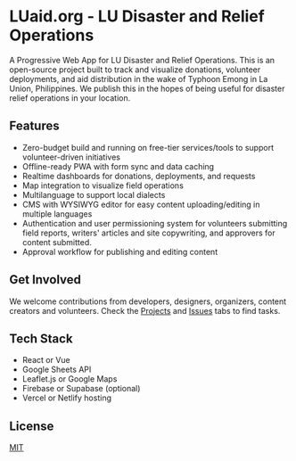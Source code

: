 # LUaid.org - LU Disaster and Relief Operations
A Progressive Web App for LU Disaster and Relief Operations. This is an open-source project built to track and visualize donations, volunteer deployments, and aid distribution in the wake of Typhoon Emong in La Union, Philippines. We publish this in the hopes of being useful for disaster relief operations in your location.

## Features
- Zero-budget build and running on free-tier services/tools to support volunteer-driven initiatives
- Offline-ready PWA with form sync and data caching
- Realtime dashboards for donations, deployments, and requests
- Map integration to visualize field operations
- Multilanguage to support local dialects
- CMS with WYSIWYG editor for easy content uploading/editing in multiple languages
- Authentication and user permissioning system for volunteers submitting field reports, writers' articles and site copywriting, and approvers for content submitted.
- Approval workflow for publishing and editing content

## Get Involved
We welcome contributions from developers, designers, organizers, content creators and volunteers. Check the [Projects](#) and [Issues](#) tabs to find tasks.

## Tech Stack
- React or Vue
- Google Sheets API
- Leaflet.js or Google Maps
- Firebase or Supabase (optional)
- Vercel or Netlify hosting

## License
[MIT](LICENSE)

